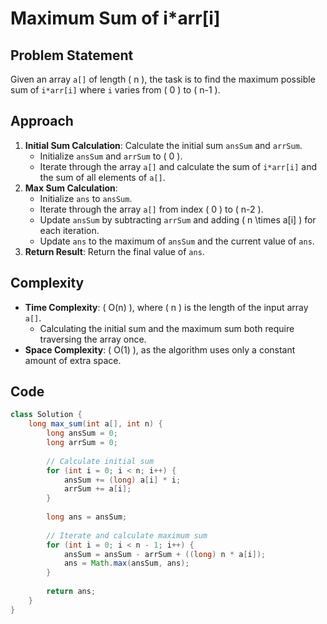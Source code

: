# Maximum Sum of i*arr[i]

## Problem Statement
Given an array `a[]` of length \( n \), the task is to find the maximum possible sum of `i*arr[i]` where `i` varies from \( 0 \) to \( n-1 \).

## Approach
1. **Initial Sum Calculation**: Calculate the initial sum `ansSum` and `arrSum`.
   - Initialize `ansSum` and `arrSum` to \( 0 \).
   - Iterate through the array `a[]` and calculate the sum of `i*arr[i]` and the sum of all elements of `a[]`.
2. **Max Sum Calculation**:
   - Initialize `ans` to `ansSum`.
   - Iterate through the array `a[]` from index \( 0 \) to \( n-2 \).
   - Update `ansSum` by subtracting `arrSum` and adding \( n \times a[i] \) for each iteration.
   - Update `ans` to the maximum of `ansSum` and the current value of `ans`.
3. **Return Result**: Return the final value of `ans`.

## Complexity
- **Time Complexity**: \( O(n) \), where \( n \) is the length of the input array `a[]`.
  - Calculating the initial sum and the maximum sum both require traversing the array once.
- **Space Complexity**: \( O(1) \), as the algorithm uses only a constant amount of extra space.

## Code
```java
class Solution {
    long max_sum(int a[], int n) {
        long ansSum = 0;
        long arrSum = 0;
        
        // Calculate initial sum
        for (int i = 0; i < n; i++) {
            ansSum += (long) a[i] * i;
            arrSum += a[i];
        }
        
        long ans = ansSum;
        
        // Iterate and calculate maximum sum
        for (int i = 0; i < n - 1; i++) {
            ansSum = ansSum - arrSum + ((long) n * a[i]);
            ans = Math.max(ansSum, ans);
        }
        
        return ans;
    }
}
 